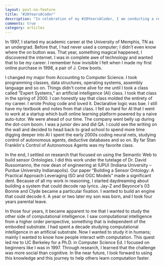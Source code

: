 ```yaml
---
layout: post-no-feature
title: "#20YearsACoder"
description: "In celebration of my #20YearsACoder, I am conducting a retrospective on the journey."
comments: true
category: articles
---
```


In 1997, I started my academic career at the University of Memphis, TN as an undergrad. Before that, I had never used a computer; I didn’t even know where the on button was. That year, something magical happened, I discovered the internet. I was in complete awe of technology and wanted that to be my career. I remember how invisible I felt when I made my first online purchase in 1998, a pair of J. Crew boots.

I changed my major from Accounting to Computer Science. I took programming classes, data structures, operating systems, assembly language and so on. Things didn't come alive for me until I took a class called "Expert Systems," an artificial intelligence (AI) class. I took that class in the spring of 2000. I can honestly say that class molded the entirety of my career. I wrote Prolog code and loved it. Declarative logic was bae. I still have my textbook and notes from that class. I fell so hard for AI that I went to work at a startup which built online learning platform powered by a naive auto-tutor. We were ahead of our time. The company went belly up during the dot-com boom. I was a junior dev and did QA. I could see the writing on the wall and decided to head back to grad school to spend more time digging deeper into AI I spent the early 2000s coding neural nets, studying control of autonomous agents, deductive databases and so on. By far Stan Franklin's Control of Autonomous Agents was my favorite class.

In the end, I settled on research that focused on using the Semantic Web to build sensor Ontologies. I did this work under the tutelage of Dr. David Russomanno, the now dean of engineering at IUPUI (Indiana University – Purdue University Indianapolis). Our paper “Building a Sensor Ontology: A Practical Approach Leveraging ISO and OGC Models” made a significant dent. Because of all my work in reasoning, I started daydreaming about building a system that could decode rap lyrics. Jay-Z and Beyonce's 03 Bonnie and Clyde became a particular fixation. I wanted to build an engine that could decode it. A year or two later my son was born, and I took four years parental leave.


In those four years, it became apparent to me that I wanted to study the other side of computational intelligence. I saw computational intelligence from a higher order perspective, something that is independent of the embodied substrate. I had spent a decade studying computational intelligence in an artificial substrate. Now I wanted to study it in humans; mainly I wanted to know how people interact with computation. This quest led me to UC Berkeley for a Ph.D. in Computer Science Ed. I focused on beginners like I was in 1997. Through research, I learned that the challenge was more social than cognitive. In the near future, I look forward to using this knowledge and this journey to help others learn computation faster.
